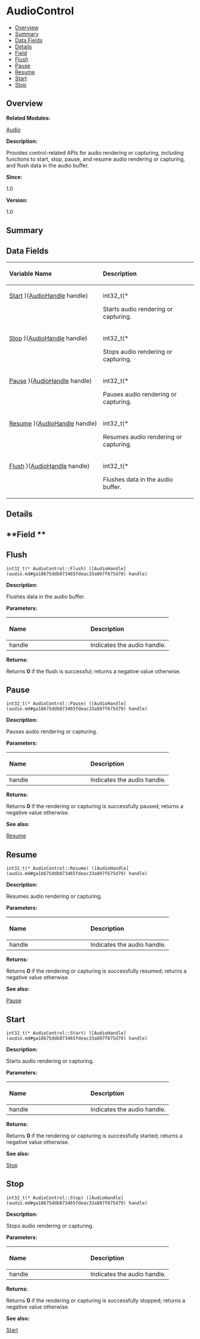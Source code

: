 # AudioControl<a name="EN-US_TOPIC_0000001055078129"></a>

-   [Overview](#section1915690746165630)
-   [Summary](#section471008123165630)
-   [Data Fields](#pub-attribs)
-   [Details](#section1829845227165630)
-   [Field](#section1736957898165630)
-   [Flush](#acebc54c385b91ddc52b6b7849ddf12d0)
-   [Pause](#a16a26deffa17b9f143f602763a260908)
-   [Resume](#ac59c3e9a5ff9041989871f67253a1e8d)
-   [Start](#a80ddae13819bb1eb348ad4b57597e930)
-   [Stop](#a62e385e391ba1efed35021ee67ab9449)

## **Overview**<a name="section1915690746165630"></a>

**Related Modules:**

[Audio](audio.md)

**Description:**

Provides control-related APIs for audio rendering or capturing, including functions to start, stop, pause, and resume audio rendering or capturing, and flush data in the audio buffer. 

**Since:**

1.0

**Version:**

1.0

## **Summary**<a name="section471008123165630"></a>

## Data Fields<a name="pub-attribs"></a>

<a name="table913651679165630"></a>
<table><thead align="left"><tr id="row424836748165630"><th class="cellrowborder" valign="top" width="50%" id="mcps1.1.3.1.1"><p id="p663519468165630"><a name="p663519468165630"></a><a name="p663519468165630"></a>Variable Name</p>
</th>
<th class="cellrowborder" valign="top" width="50%" id="mcps1.1.3.1.2"><p id="p262600805165630"><a name="p262600805165630"></a><a name="p262600805165630"></a>Description</p>
</th>
</tr>
</thead>
<tbody><tr id="row590005424165630"><td class="cellrowborder" valign="top" width="50%" headers="mcps1.1.3.1.1 "><p id="p590739177165630"><a name="p590739177165630"></a><a name="p590739177165630"></a><a href="audiocontrol.md#a80ddae13819bb1eb348ad4b57597e930">Start</a> )(<a href="audio.md#ga18675ddb073465fdeac33a897f675d79">AudioHandle</a> handle)</p>
</td>
<td class="cellrowborder" valign="top" width="50%" headers="mcps1.1.3.1.2 "><p id="p197544312165630"><a name="p197544312165630"></a><a name="p197544312165630"></a>int32_t(* </p>
<p id="p1989052407165630"><a name="p1989052407165630"></a><a name="p1989052407165630"></a>Starts audio rendering or capturing. </p>
</td>
</tr>
<tr id="row930537539165630"><td class="cellrowborder" valign="top" width="50%" headers="mcps1.1.3.1.1 "><p id="p1644550050165630"><a name="p1644550050165630"></a><a name="p1644550050165630"></a><a href="audiocontrol.md#a62e385e391ba1efed35021ee67ab9449">Stop</a> )(<a href="audio.md#ga18675ddb073465fdeac33a897f675d79">AudioHandle</a> handle)</p>
</td>
<td class="cellrowborder" valign="top" width="50%" headers="mcps1.1.3.1.2 "><p id="p775759175165630"><a name="p775759175165630"></a><a name="p775759175165630"></a>int32_t(* </p>
<p id="p1387787306165630"><a name="p1387787306165630"></a><a name="p1387787306165630"></a>Stops audio rendering or capturing. </p>
</td>
</tr>
<tr id="row1877722804165630"><td class="cellrowborder" valign="top" width="50%" headers="mcps1.1.3.1.1 "><p id="p629612790165630"><a name="p629612790165630"></a><a name="p629612790165630"></a><a href="audiocontrol.md#a16a26deffa17b9f143f602763a260908">Pause</a> )(<a href="audio.md#ga18675ddb073465fdeac33a897f675d79">AudioHandle</a> handle)</p>
</td>
<td class="cellrowborder" valign="top" width="50%" headers="mcps1.1.3.1.2 "><p id="p1650865485165630"><a name="p1650865485165630"></a><a name="p1650865485165630"></a>int32_t(* </p>
<p id="p1754056862165630"><a name="p1754056862165630"></a><a name="p1754056862165630"></a>Pauses audio rendering or capturing. </p>
</td>
</tr>
<tr id="row1579269786165630"><td class="cellrowborder" valign="top" width="50%" headers="mcps1.1.3.1.1 "><p id="p1058729515165630"><a name="p1058729515165630"></a><a name="p1058729515165630"></a><a href="audiocontrol.md#ac59c3e9a5ff9041989871f67253a1e8d">Resume</a> )(<a href="audio.md#ga18675ddb073465fdeac33a897f675d79">AudioHandle</a> handle)</p>
</td>
<td class="cellrowborder" valign="top" width="50%" headers="mcps1.1.3.1.2 "><p id="p960555401165630"><a name="p960555401165630"></a><a name="p960555401165630"></a>int32_t(* </p>
<p id="p874451493165630"><a name="p874451493165630"></a><a name="p874451493165630"></a>Resumes audio rendering or capturing. </p>
</td>
</tr>
<tr id="row958953951165630"><td class="cellrowborder" valign="top" width="50%" headers="mcps1.1.3.1.1 "><p id="p1727156708165630"><a name="p1727156708165630"></a><a name="p1727156708165630"></a><a href="audiocontrol.md#acebc54c385b91ddc52b6b7849ddf12d0">Flush</a> )(<a href="audio.md#ga18675ddb073465fdeac33a897f675d79">AudioHandle</a> handle)</p>
</td>
<td class="cellrowborder" valign="top" width="50%" headers="mcps1.1.3.1.2 "><p id="p825093597165630"><a name="p825093597165630"></a><a name="p825093597165630"></a>int32_t(* </p>
<p id="p1897354020165630"><a name="p1897354020165630"></a><a name="p1897354020165630"></a>Flushes data in the audio buffer. </p>
</td>
</tr>
</tbody>
</table>

## **Details**<a name="section1829845227165630"></a>

## **Field **<a name="section1736957898165630"></a>

## Flush<a name="acebc54c385b91ddc52b6b7849ddf12d0"></a>

```
int32_t(* AudioControl::Flush) ([AudioHandle](audio.md#ga18675ddb073465fdeac33a897f675d79) handle)
```

 **Description:**

Flushes data in the audio buffer. 

**Parameters:**

<a name="table29286114165630"></a>
<table><thead align="left"><tr id="row904220018165630"><th class="cellrowborder" valign="top" width="50%" id="mcps1.1.3.1.1"><p id="p1244846179165630"><a name="p1244846179165630"></a><a name="p1244846179165630"></a>Name</p>
</th>
<th class="cellrowborder" valign="top" width="50%" id="mcps1.1.3.1.2"><p id="p1546107614165630"><a name="p1546107614165630"></a><a name="p1546107614165630"></a>Description</p>
</th>
</tr>
</thead>
<tbody><tr id="row357820310165630"><td class="cellrowborder" valign="top" width="50%" headers="mcps1.1.3.1.1 ">handle</td>
<td class="cellrowborder" valign="top" width="50%" headers="mcps1.1.3.1.2 ">Indicates the audio handle. </td>
</tr>
</tbody>
</table>

**Returns:**

Returns  **0**  if the flush is successful; returns a negative value otherwise. 

## Pause<a name="a16a26deffa17b9f143f602763a260908"></a>

```
int32_t(* AudioControl::Pause) ([AudioHandle](audio.md#ga18675ddb073465fdeac33a897f675d79) handle)
```

 **Description:**

Pauses audio rendering or capturing. 

**Parameters:**

<a name="table861010930165630"></a>
<table><thead align="left"><tr id="row1124471426165630"><th class="cellrowborder" valign="top" width="50%" id="mcps1.1.3.1.1"><p id="p765081605165630"><a name="p765081605165630"></a><a name="p765081605165630"></a>Name</p>
</th>
<th class="cellrowborder" valign="top" width="50%" id="mcps1.1.3.1.2"><p id="p1234121424165630"><a name="p1234121424165630"></a><a name="p1234121424165630"></a>Description</p>
</th>
</tr>
</thead>
<tbody><tr id="row1246485012165630"><td class="cellrowborder" valign="top" width="50%" headers="mcps1.1.3.1.1 ">handle</td>
<td class="cellrowborder" valign="top" width="50%" headers="mcps1.1.3.1.2 ">Indicates the audio handle. </td>
</tr>
</tbody>
</table>

**Returns:**

Returns  **0**  if the rendering or capturing is successfully paused; returns a negative value otherwise. 

**See also:**

[Resume](audiocontrol.md#ac59c3e9a5ff9041989871f67253a1e8d) 

## Resume<a name="ac59c3e9a5ff9041989871f67253a1e8d"></a>

```
int32_t(* AudioControl::Resume) ([AudioHandle](audio.md#ga18675ddb073465fdeac33a897f675d79) handle)
```

 **Description:**

Resumes audio rendering or capturing. 

**Parameters:**

<a name="table1441830116165630"></a>
<table><thead align="left"><tr id="row1351127097165630"><th class="cellrowborder" valign="top" width="50%" id="mcps1.1.3.1.1"><p id="p1699309689165630"><a name="p1699309689165630"></a><a name="p1699309689165630"></a>Name</p>
</th>
<th class="cellrowborder" valign="top" width="50%" id="mcps1.1.3.1.2"><p id="p1220392696165630"><a name="p1220392696165630"></a><a name="p1220392696165630"></a>Description</p>
</th>
</tr>
</thead>
<tbody><tr id="row405533148165630"><td class="cellrowborder" valign="top" width="50%" headers="mcps1.1.3.1.1 ">handle</td>
<td class="cellrowborder" valign="top" width="50%" headers="mcps1.1.3.1.2 ">Indicates the audio handle. </td>
</tr>
</tbody>
</table>

**Returns:**

Returns  **0**  if the rendering or capturing is successfully resumed; returns a negative value otherwise. 

**See also:**

[Pause](audiocontrol.md#a16a26deffa17b9f143f602763a260908) 

## Start<a name="a80ddae13819bb1eb348ad4b57597e930"></a>

```
int32_t(* AudioControl::Start) ([AudioHandle](audio.md#ga18675ddb073465fdeac33a897f675d79) handle)
```

 **Description:**

Starts audio rendering or capturing. 

**Parameters:**

<a name="table2074490849165630"></a>
<table><thead align="left"><tr id="row111724500165630"><th class="cellrowborder" valign="top" width="50%" id="mcps1.1.3.1.1"><p id="p387062710165630"><a name="p387062710165630"></a><a name="p387062710165630"></a>Name</p>
</th>
<th class="cellrowborder" valign="top" width="50%" id="mcps1.1.3.1.2"><p id="p660658480165630"><a name="p660658480165630"></a><a name="p660658480165630"></a>Description</p>
</th>
</tr>
</thead>
<tbody><tr id="row1473412452165630"><td class="cellrowborder" valign="top" width="50%" headers="mcps1.1.3.1.1 ">handle</td>
<td class="cellrowborder" valign="top" width="50%" headers="mcps1.1.3.1.2 ">Indicates the audio handle. </td>
</tr>
</tbody>
</table>

**Returns:**

Returns  **0**  if the rendering or capturing is successfully started; returns a negative value otherwise. 

**See also:**

[Stop](audiocontrol.md#a62e385e391ba1efed35021ee67ab9449) 

## Stop<a name="a62e385e391ba1efed35021ee67ab9449"></a>

```
int32_t(* AudioControl::Stop) ([AudioHandle](audio.md#ga18675ddb073465fdeac33a897f675d79) handle)
```

 **Description:**

Stops audio rendering or capturing. 

**Parameters:**

<a name="table214475758165630"></a>
<table><thead align="left"><tr id="row639906630165630"><th class="cellrowborder" valign="top" width="50%" id="mcps1.1.3.1.1"><p id="p1700390875165630"><a name="p1700390875165630"></a><a name="p1700390875165630"></a>Name</p>
</th>
<th class="cellrowborder" valign="top" width="50%" id="mcps1.1.3.1.2"><p id="p1305674072165630"><a name="p1305674072165630"></a><a name="p1305674072165630"></a>Description</p>
</th>
</tr>
</thead>
<tbody><tr id="row771636090165630"><td class="cellrowborder" valign="top" width="50%" headers="mcps1.1.3.1.1 ">handle</td>
<td class="cellrowborder" valign="top" width="50%" headers="mcps1.1.3.1.2 ">Indicates the audio handle. </td>
</tr>
</tbody>
</table>

**Returns:**

Returns  **0**  if the rendering or capturing is successfully stopped; returns a negative value otherwise. 

**See also:**

[Start](audiocontrol.md#a80ddae13819bb1eb348ad4b57597e930) 

